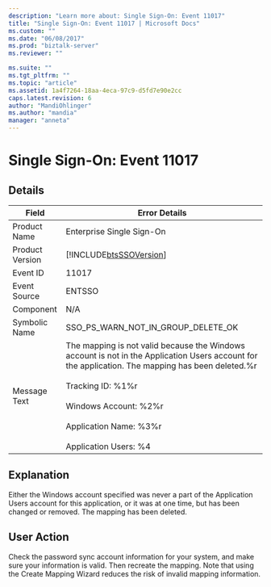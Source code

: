 ```yaml
---
description: "Learn more about: Single Sign-On: Event 11017"
title: "Single Sign-On: Event 11017 | Microsoft Docs"
ms.custom: ""
ms.date: "06/08/2017"
ms.prod: "biztalk-server"
ms.reviewer: ""

ms.suite: ""
ms.tgt_pltfrm: ""
ms.topic: "article"
ms.assetid: 1a4f7264-18aa-4eca-97c9-d5fd7e90e2cc
caps.latest.revision: 6
author: "MandiOhlinger"
ms.author: "mandia"
manager: "anneta"
---
```

# Single Sign-On: Event 11017
## Details  
  
| Field | Error Details|
|-----------------|----------------------------------------------------------------------------------------------------------------------------------------------------------------------------------------------------------------------------------------------------------------------------------------|
|  Product Name   |                                                                                                                               Enterprise Single Sign-On                                                                                                                                |
| Product Version |                                                                                                               [!INCLUDE[btsSSOVersion](../includes/btsssoversion-md.md)]                                                                                                               |
|    Event ID     |                                                                                                                                         11017                                                                                                                                          |
|  Event Source   |                                                                                                                                         ENTSSO                                                                                                                                         |
|    Component    |                                                                                                                                          N/A                                                                                                                                           |
|  Symbolic Name  |                                                                                                                           SSO_PS_WARN_NOT_IN_GROUP_DELETE_OK                                                                                                                           |
|  Message Text   | The mapping is not valid because the Windows account is not in the Application Users account for the application. The mapping has been deleted.%r<br /><br /> Tracking ID: %1%r<br /><br /> Windows Account: %2%r<br /><br /> Application Name: %3%r<br /><br /> Application Users: %4 |
  
## Explanation  
 Either the Windows account specified was never a part of the Application Users account for this application, or it was at one time, but has been changed or removed. The mapping has been deleted.  
  
## User Action  
 Check the password sync account information for your system, and make sure your information is valid. Then recreate the mapping. Note that using the Create Mapping Wizard reduces the risk of invalid mapping information.
